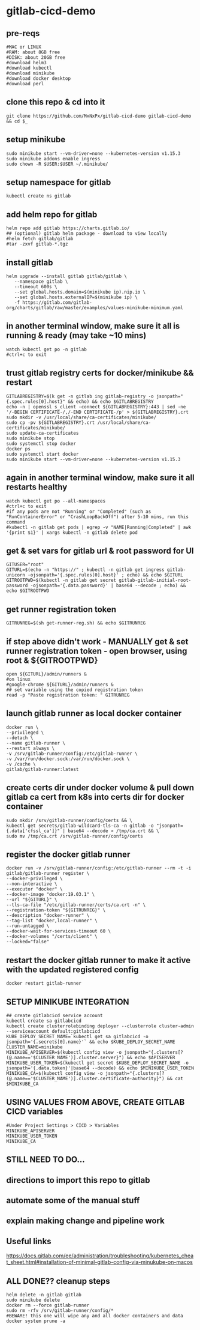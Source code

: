 # gitlab-cicd-demo


## pre-reqs
```
#MAC or LINUX
#RAM: about 8GB free
#DISK: about 20GB free
#download helm3
#download kubectl
#download minikube
#download docker desktop
#download perl
```

## clone this repo & cd into it
```
git clone https://github.com/MxNxPx/gitlab-cicd-demo gitlab-cicd-demo && cd $_
```

## setup minikube
```
sudo minikube start --vm-driver=none --kubernetes-version v1.15.3
sudo minikube addons enable ingress
sudo chown -R $USER:$USER ~/.minikube/
```

## setup namespace for gitlab
```
kubectl create ns gitlab
```

## add helm repo for gitlab
```
helm repo add gitlab https://charts.gitlab.io/
## (optional) gitlab helm package - download to view locally
#helm fetch gitlab/gitlab
#tar -zxvf gitlab-*.tgz
```

## install gitlab
```
helm upgrade --install gitlab gitlab/gitlab \
   --namespace gitlab \
   --timeout 600s \
   --set global.hosts.domain=$(minikube ip).nip.io \
   --set global.hosts.externalIP=$(minikube ip) \
   -f https://gitlab.com/gitlab-org/charts/gitlab/raw/master/examples/values-minikube-minimum.yaml
```

## in another terminal window, make sure it all is running & ready (may take ~10 mins)
```
watch kubectl get po -n gitlab
#ctrl+c to exit
```

## trust gitlab registry certs for docker/minikube && restart
```
GITLABREGISTRY=$(k get -n gitlab ing gitlab-registry -o jsonpath="{.spec.rules[0].host}" && echo) && echo $GITLABREGISTRY
echo -n | openssl s_client -connect ${GITLABREGISTRY}:443 | sed -ne '/-BEGIN CERTIFICATE-/,/-END CERTIFICATE-/p' > ${GITLABREGISTRY}.crt
sudo mkdir -v /usr/local/share/ca-certificates/minikube/
sudo cp -pv ${GITLABREGISTRY}.crt /usr/local/share/ca-certificates/minikube/
sudo update-ca-certificates
sudo minikube stop
sudo systemctl stop docker
docker ps 
sudo systemctl start docker
sudo minikube start --vm-driver=none --kubernetes-version v1.15.3
```

## again in another terminal window, make sure it all restarts healthy
```
watch kubectl get po --all-namespaces
#ctrl+c to exit
#if any pods are not "Running" or "Completed" (such as "RunContainerError" or "CrashLoopBackOff") after 5-10 mins, run this command
#kubectl -n gitlab get pods | egrep -v "NAME|Running|Completed" | awk '{print $1}' | xargs kubectl -n gitlab delete pod
```

## get & set vars for gitlab url & root password for UI
```
GITUSER="root"
GITURL=$(echo -n "https://" ; kubectl -n gitlab get ingress gitlab-unicorn -ojsonpath='{.spec.rules[0].host}' ; echo) && echo $GITURL
GITROOTPWD=$(kubectl -n gitlab get secret gitlab-gitlab-initial-root-password -ojsonpath='{.data.password}' | base64 --decode ; echo) && echo $GITROOTPWD
```

## get runner registration token
```
GITRUNREG=$(sh get-runner-reg.sh) && echo $GITRUNREG
```

## if step above didn't work - MANUALLY get & set runner registration token - open browser, using root & ${GITROOTPWD}
```
open ${GITURL}/admin/runners &
#on linux
#google-chrome ${GITURL}/admin/runners &
## set variable using the copied registration token
read -p "Paste registration token: " GITRUNREG
```

## launch gitlab runner as local docker container
```
docker run \
--privileged \
--detach \
--name gitlab-runner \
--restart always \
-v /srv/gitlab-runner/config:/etc/gitlab-runner \
-v /var/run/docker.sock:/var/run/docker.sock \
-v /cache \
gitlab/gitlab-runner:latest
```

## create certs dir under docker volume & pull down gitlab ca cert from k8s into certs dir for docker container
```
sudo mkdir /srv/gitlab-runner/config/certs && \
kubectl get secrets/gitlab-wildcard-tls-ca -n gitlab -o "jsonpath={.data['cfssl_ca']}" | base64 --decode > /tmp/ca.crt && \
sudo mv /tmp/ca.crt /srv/gitlab-runner/config/certs
```

## register the docker gitlab runner
```
docker run -v /srv/gitlab-runner/config:/etc/gitlab-runner --rm -t -i gitlab/gitlab-runner register \
--docker-privileged \
--non-interactive \
--executor "docker" \
--docker-image "docker:19.03.1" \
--url "${GITURL}" \
--tls-ca-file "/etc/gitlab-runner/certs/ca.crt -n" \
--registration-token "${GITRUNREG}" \
--description "docker-runner" \
--tag-list "docker,local-runner" \
--run-untagged \
--docker-wait-for-services-timeout 60 \
--docker-volumes "/certs/client" \
--locked="false"
```

## restart the docker gitlab runner to make it active with the updated registered config
```
docker restart gitlab-runner
```

## SETUP MINIKUBE INTEGRATION
```
## create gitlabcicd service account
kubectl create sa gitlabcicd
kubectl create clusterrolebinding deployer --clusterrole cluster-admin --serviceaccount default:gitlabcicd
KUBE_DEPLOY_SECRET_NAME=`kubectl get sa gitlabcicd -o jsonpath='{.secrets[0].name}'` && echo $KUBE_DEPLOY_SECRET_NAME
CLUSTER_NAME=minikube
MINIKUBE_APISERVER=$(kubectl config view -o jsonpath="{.clusters[?(@.name=='$CLUSTER_NAME')].cluster.server}") && echo $APISERVER
MINIKUBE_USER_TOKEN=$(kubectl get secret $KUBE_DEPLOY_SECRET_NAME -o jsonpath='{.data.token}'|base64 --decode) && echo $MINIKUBE_USER_TOKEN
MINIKUBE_CA=$(kubectl config view -o jsonpath="{.clusters[?(@.name=='$CLUSTER_NAME')].cluster.certificate-authority}") && cat $MINIKUBE_CA
```

## USING VALUES FROM ABOVE, CREATE GITLAB CICD variables
```
#Under Project Settings > CICD > Variables
MINIKUBE_APISERVER
MINIKUBE_USER_TOKEN
MINIKUBE_CA
```

## STILL NEED TO DO...
## directions to import this repo to gitlab
## automate some of the manual stuff
## explain making change and pipeline work



## Useful links
https://docs.gitlab.com/ee/administration/troubleshooting/kubernetes_cheat_sheet.html#installation-of-minimal-gitlab-config-via-minukube-on-macos




## ALL DONE?? cleanup steps
```
helm delete -n gitlab gitlab
sudo minikube delete
docker rm --force gitlab-runner
sudo rm -rfv /srv/gitlab-runner/config/*
#BEWARE! this one will wipe any and all docker containers and data
docker system prune -a
```

